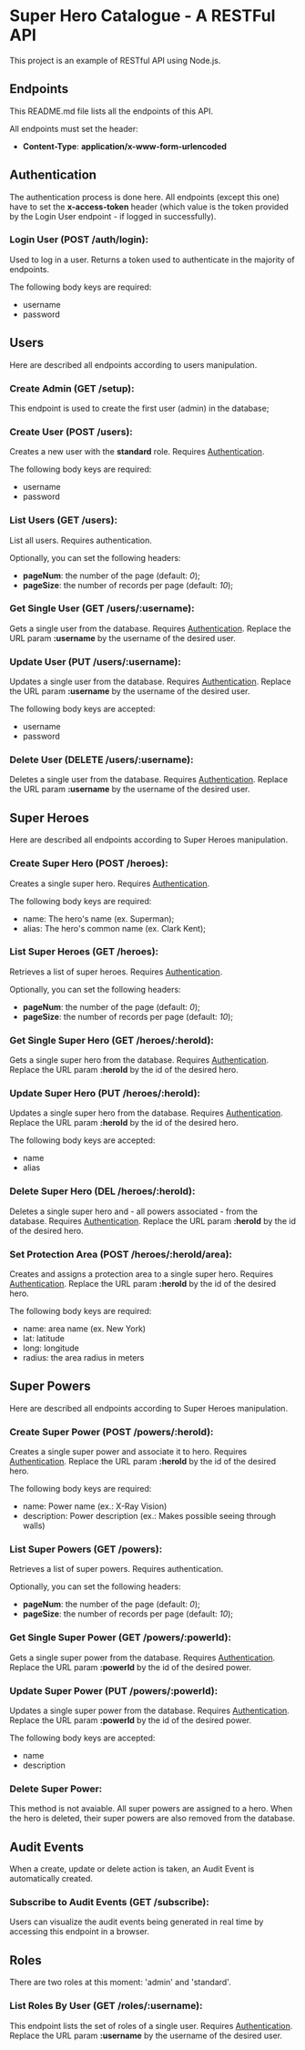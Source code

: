 # Super Hero Catalogue - A RESTFul API
This project is an example of RESTful API using Node.js.

## Endpoints
This README.md file lists all the endpoints of this API.

All endpoints must set the header: 
* **Content-Type**: **application/x-www-form-urlencoded**

## Authentication
The authentication process is done here. All endpoints (except this one) have to set the **x-access-token** header (which value is the token provided by the Login User endpoint - if logged in successfully).

### Login User (POST /auth/login):
Used to log in a user. Returns a token used to authenticate in the majority of endpoints.

The following body keys are required:
* username
* password

## Users
Here are described all endpoints according to users manipulation.

### Create Admin (GET /setup):
This endpoint is used to create the first user (admin) in the database;

### Create User (POST /users):
Creates a new user with the **standard** role. Requires [Authentication](#authentication).

The following body keys are required:
* username
* password

### List Users (GET /users):
List all users. Requires authentication.

Optionally, you can set the following headers:
* **pageNum**: the number of the page (default: _0_);
* **pageSize**: the number of records per page (default: _10_);

### Get Single User (GET /users/:username):
Gets a single user from the database. Requires [Authentication](#authentication).
Replace the URL param **:username** by the username of the desired user.

### Update User (PUT /users/:username):
Updates a single user from the database. Requires [Authentication](#authentication).
Replace the URL param **:username** by the username of the desired user.

The following body keys are accepted:
* username
* password

### Delete User (DELETE /users/:username):
Deletes a single user from the database. Requires [Authentication](#authentication).
Replace the URL param **:username** by the username of the desired user.

## Super Heroes
Here are described all endpoints according to Super Heroes manipulation.

### Create Super Hero (**POST** /heroes):
Creates a single super hero. Requires [Authentication](#authentication).

The following body keys are required:
* name: The hero's name (ex. Superman);
* alias: The hero's common name (ex. Clark Kent);

### List Super Heroes (GET /heroes):
Retrieves a list of super heroes. Requires [Authentication](#authentication).

Optionally, you can set the following headers:
* **pageNum**: the number of the page (default: _0_);
* **pageSize**: the number of records per page (default: _10_);

### Get Single Super Hero (GET /heroes/:heroId):
Gets a single super hero from the database. Requires [Authentication](#authentication).
Replace the URL param **:heroId** by the id of the desired hero.

### Update Super Hero (PUT /heroes/:heroId):
Updates a single super hero from the database. Requires [Authentication](#authentication).
Replace the URL param **:heroId** by the id of the desired hero.

The following body keys are accepted:
* name
* alias

### Delete Super Hero (DEL /heroes/:heroId):
Deletes a single super hero and - all powers associated - from the database. Requires [Authentication](#authentication).
Replace the URL param **:heroId** by the id of the desired hero.

### Set Protection Area (POST /heroes/:heroId/area):
Creates and assigns a protection area to a single super hero. Requires [Authentication](#authentication).
Replace the URL param **:heroId** by the id of the desired hero.

The following body keys are required:
* name: area name (ex. New York)
* lat: latitude
* long: longitude
* radius: the area radius in meters

## Super Powers
Here are described all endpoints according to Super Heroes manipulation.

### Create Super Power (POST /powers/:heroId):
Creates a single super power and associate it to hero. Requires [Authentication](#authentication).
Replace the URL param **:heroId** by the id of the desired hero.

The following body keys are required:
* name: Power name (ex.: X-Ray Vision)
* description: Power description (ex.: Makes possible seeing through walls)

### List Super Powers (GET /powers):
Retrieves a list of super powers. Requires authentication.

Optionally, you can set the following headers:
* **pageNum**: the number of the page (default: _0_);
* **pageSize**: the number of records per page (default: _10_);

### Get Single Super Power (GET /powers/:powerId):
Gets a single super power from the database. Requires [Authentication](#authentication).
Replace the URL param **:powerId** by the id of the desired power.

### Update Super Power (PUT /powers/:powerId):
Updates a single super power from the database. Requires [Authentication](#authentication).
Replace the URL param **:powerId** by the id of the desired power.

The following body keys are accepted:
* name
* description

### Delete Super Power:
This method is not avaiable. All super powers are assigned to a hero. When the hero is deleted, their super powers are also removed from the database.

## Audit Events
When a create, update or delete action is taken, an Audit Event is automatically created.

### Subscribe to Audit Events (GET /subscribe):
Users can visualize the audit events being generated in real time by accessing this endpoint in a browser.

## Roles
There are two roles at this moment: 'admin' and 'standard'.

### List Roles By User (GET /roles/:username):
This endpoint lists the set of roles of a single user. Requires [Authentication](#authentication).
Replace the URL param **:username** by the username of the desired user.
